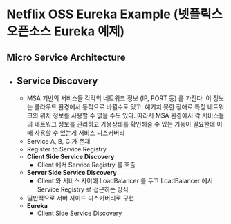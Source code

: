 # Netflix OSS Eureka Example (넷플릭스 오픈소스 Eureka 예제)

## <B>Micro Service Architecture</B>
  - ## <b>Service Discovery</b>
    - MSA 기반의 서비스들 각각의 네트워크 정보 (IP, PORT 등) 를 가진다.
      이 정보는 클라우드 환경에서 동적으로 바뀔수도 있고, 예기치 못한 장애로 특정 네트워크의 위치 정보를 사용할 수 없을 수도 있다.
      따라서 MSA 환경에서 각 서비스들의 네트워크 정보를 관리하고 가용상태를 확인해줄 수 있는 기능이 필요한데 이때 사용할 수 있는게 서비스 디스커버리
    - Service A, B, C 가 존재
    - Register to Service Registry
    - <b>Client Side Service Discovery</b>
      - Client 에서 Service Registry 를 호출
    - <b>Server Side Service Discovery</b>
      - Client 와 서비스 사이에 LoadBalancer 를 두고 LoadBalancer 에서 Service Registry 로 접근하는 방식
    - 일반적으로 서버 사이드 디스커버리로 구현
    - <b>Eureka</b>
      - Client Side Service Discovery